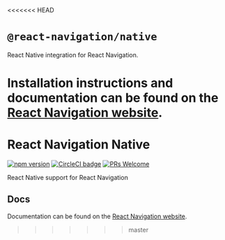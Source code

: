 <<<<<<< HEAD
# `@react-navigation/native`

React Native integration for React Navigation.

Installation instructions and documentation can be found on the [React Navigation website](https://reactnavigation.org/docs/getting-started/).
=======
# React Navigation Native

[![npm version](https://badge.fury.io/js/%40react-navigation%2Fnative.svg)](https://badge.fury.io/js/%40react-navigation%2Fnative) [![CircleCI badge](https://circleci.com/gh/react-navigation/native/tree/master.svg?style=shield)](https://circleci.com/gh/react-navigation/react-navigation-native/tree/master) [![PRs Welcome](https://img.shields.io/badge/PRs-welcome-brightgreen.svg)](https://reactnavigation.org/docs/contributing.html)

React Native support for React Navigation

## Docs

Documentation can be found on the [React Navigation website](https://reactnavigation.org/docs/getting-started.html).
>>>>>>> master
